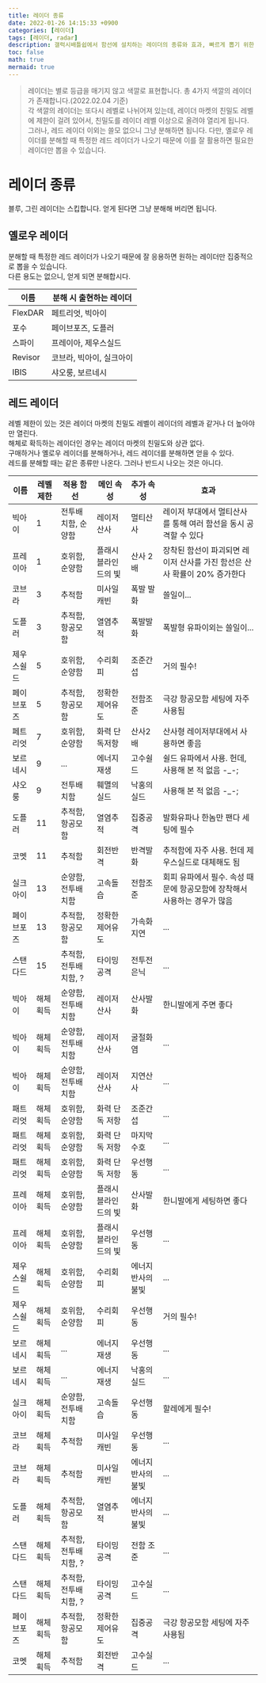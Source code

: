 ```yaml
---
title: 레이더 종류
date: 2022-01-26 14:15:33 +0900
categories: [레이더]
tags: [레이더, radar]
description: 갤럭시배틀쉽에서 함선에 설치하는 레이더의 종류와 효과, 빠르게 뽑기 위한 방법등을 설명합니다
toc: false
math: true
mermaid: true
---
```


> 레이더는 별로 등급을 매기지 않고 색깔로 표현합니다. 총 4가지 색깔의 레이더가 존재합니다.(2022.02.04 기준)\
> 각 색깔의 레이더는 또다시 레벨로 나뉘어져 있는데, 레이더 마켓의 친밀도 레벨에 제한이 걸려 있어서, 친밀도를 레이더 레벨 이상으로 올려야 열리게 됩니다.\
> 그러나, 레드 레이더 이외는 쓸모 없으니 그냥 분해하면 됩니다. 다만, 옐로우 레이더를 분해할 때 특정한 레드 레이더가 나오기 때문에 이를 잘 활용하면 필요한 레이더만 뽑을 수 있습니다.


# 레이더 종류 
블루, 그린 레이더는 스킵합니다. 얻게 된다면 그냥 분해해 버리면 됩니다.  

## 옐로우 레이더
분해할 때 특정한 레드 레이더가 나오기 때문에 잘 응용하면 원하는 레이더만 집중적으로 뽑을 수 있습니다.  
다른 용도는 없으니, 얻게 되면 분해합시다.  

| 이름 | 분해 시 출현하는 레이더 | 
| -------- | -------- |
| FlexDAR | 페트리엇, 빅아이 | 
| 포수 | 페이브포즈, 도플러 |
| 스파이 | 프레이아, 제우스실드 |
| Revisor | 코브라, 빅아이, 실크아이 | 
| IBIS | 샤오룽, 보르네시 | 


## 레드 레이더
레벨 제한이 있는 것은 레이더 마켓의 친밀도 레벨이 레이더의 레벨과 같거나 더 높아야만 열린다.  
해체로 확득하는 레이더인 경우는 레이더 마켓의 친밀도와 상관 없다.  
구매하거나 옐로우 레이더를 분해하거나, 레드 레이더를 분해하면 얻을 수 있다.  
레드를 분해할 때는 같은 종류만 나온다. 그러나 반드시 나오는 것은 아니다.  

| 이름 | 레벨제한 | 적용 함선 | 메인 속성 | 추가 속성 | 효과 |
| -------- | -------- | -------- | -------- | -------- | -------- |
| 빅아이 | 1 | 전투배치함, 순양함 | 레이저 산사 | 멀티산사 | 레이저 부대에서 멀티산사를 통해 여러 함선을 동시 공격할 수 있다 |
| 프레이아 | 1 | 호위함, 순양함 | 플래시 블라인드의 빛 | 산사 2배 | 장착된 함선이 파괴되면 레이저 산사를 가진 함선은 산사 확률이 20% 증가한다 |
| 코브라 | 3 | 추적함 | 미사일 캐빈 | 폭발 발화 | 쓸일이... |
| 도플러 | 3 | 추적함, 항공모함 | 열염추적 | 폭발발화 | 폭발형 유파이외는 쓸일이... |
| 제우스쉴드 | 5 | 호위함, 순양함 | 수리회피 | 조준간섭 | 거의 필수! |
| 페이브포즈 | 5 | 추적함, 항공모함 | 정확한 제어유도 | 전함조준 | 극강 항공모함 세팅에 자주 사용됨 |
| 페트리엇 | 7 | 호위함, 순양함 | 화력 단독저항 | 산사2배 | 산사형 레이저부대에서 사용하면 좋음 |
| 보르네시 | 9 | ... | 에너지재생 | 고수쉴드 | 쉴드 유파에서 사용. 헌데, 사용해 본 적 없음 -_-; |
| 샤오룽 | 9 | 전투배치함 | 훼멸의 실드 | 낙홍의 실드 | 사용해 본 적 없음 -_-; |
| 도플러 | 11 | 추적함, 항공모함 | 열염추적 | 집중공격 | 발화유파나 한놈만 팬다 세팅에 필수 |
| 코멧 | 11 | 추적함 | 회전반격 | 반격발화 | 추적함에 자주 사용. 헌데 제우스실드로 대체해도 됨 |
| 실크아이 | 13 | 순양함, 전투배치함 | 고속돌습 | 전함조준 | 회피 유파에서 필수. 속성 때문에 항공모함에 장착해서 사용하는 경우가 많음 |
| 페이브포즈 | 13 | 추적함, 항공모함 | 정확한 제어유도 | 가속화 지연 | ... |
| 스탠다드 | 15 | 추적함, 전투배치함, ? | 타이밍공격 | 전투전 은닉 | ... |
| 빅아이 | 해체 획득 | 순양함, 전투배치함 | 레이저산사 | 산사발화 | 한니발에게 주면 좋다 |
| 빅아이 | 해체 획득 | 순양함, 전투배치함 | 레이저산사 | 굴절화염 | ... |
| 빅아이 | 해체 획득 | 순양함, 전투배치함 | 레이저산사 | 지연산사 | ... |
| 패트리엇 | 해체 획득 | 호위함, 순양함 | 화력 단독 저항 | 조준간섭 | ... |
| 패트리엇 | 해체 획득 | 호위함, 순양함 | 화력 단독 저항 | 마지막수호 | ... |
| 패트리엇 | 해체 획득 | 호위함, 순양함 | 화력 단독 저항 | 우선행동 | ... |
| 프레이아 | 해체 획득 | 호위함, 순양함 | 플래시 블라인드의 빛 | 산사발화 | 한니발에게 세팅하면 좋다 |
| 프레이아 | 해체 획득 | 호위함, 순양함 | 플래시 블라인드의 빛 | 우선행동 | ... |
| 제우스쉴드 | 해체 획득 | 호위함, 순양함 | 수리회피 | 에너지 반사의 불빛 | ... |
| 제우스쉴드 | 해체 획득 | 호위함, 순양함 | 수리회피 | 우선행동 | 거의 필수! |
| 보르네시 | 해체 획득 | ... | 에너지재생 | 우선행동 | ... |
| 보르네시 | 해체 획득 | ... | 에너지재생 | 낙홍의 실드 | ... |
| 실크아이 | 해체 획득 | 순양함, 전투배치함 | 고속돌습 | 우선행동 | 할레에게 필수! |
| 코브라 | 해체 획득 | 추적함 | 미사일 캐빈 | 우선행동 | ... |
| 코브라 | 해체 획득 | 추적함 | 미사일 캐빈 | 에너지 반사의 불빛 | ... |
| 도플러 | 해체 획득 | 추적함, 항공모함 | 열염추적 | 에너지 반사의 불빛 | ... |
| 스탠다드 | 해체 획득 | 추적함, 전투배치함, ? | 타이밍공격 | 전함 조준 | ... |
| 스탠다드 | 해체 획득 | 추적함, 전투배치함, ? | 타이밍공격 | 고수실드 | ... |
| 페이브포즈 | 해체 획득 | 추적함, 항공모함 | 정확한 제어유도 | 집중공격 | 극강 항공모함 세팅에 자주 사용됨 |
| 코멧 | 해체 획득 | 추적함 | 회전반격 | 고수실드 | ... |






